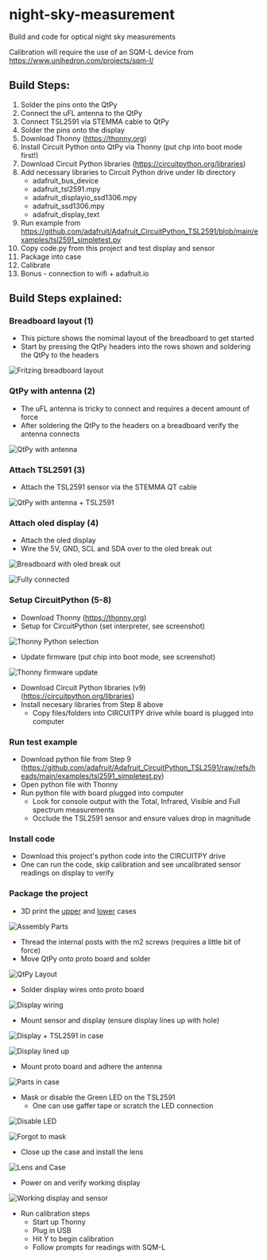 # night-sky-measurement
Build and code for optical night sky measurements

Calibration will require the use of an SQM-L device from https://www.unihedron.com/projects/sqm-l/

## Build Steps:
1. Solder the pins onto the QtPy
2. Connect the uFL antenna to the QtPy
3. Connect TSL2591 via STEMMA cable to QtPy
4. Solder the pins onto the display
5. Download Thonny (https://thonny.org)
6. Install Circuit Python onto QtPy via Thonny (put chp into boot mode first!)
7. Download Circuit Python libraries (https://circuitpython.org/libraries)
8. Add necessary libraries to Circuit Python drive under lib directory
   * adafruit_bus_device
   * adafruit_tsl2591.mpy
   * adafruit_displayio_ssd1306.mpy
   * adafruit_ssd1306.mpy
   * adafruit_display_text
9. Run example from https://github.com/adafruit/Adafruit_CircuitPython_TSL2591/blob/main/examples/tsl2591_simpletest.py
10. Copy code.py from this project and test display and sensor
11. Package into case
12. Calibrate
13. Bonus - connection to wifi + adafruit.io

## Build Steps explained:

### Breadboard layout (1)
* This picture shows the nomimal layout of the breadboard to get started
* Start by pressing the QtPy headers into the rows shown and soldering the QtPy to the headers

![Fritzing breadboard layout](images/layout.jpg)

### QtPy with antenna (2)
* The uFL antenna is tricky to connect and requires a decent amount of force
* After soldering the QtPy to the headers on a breadboard verify the antenna connects

![QtPy with antenna](images/QtPy_with_antenna.jpg)

### Attach TSL2591 (3)
* Attach the TSL2591 sensor via the STEMMA QT cable

![QtPy with antenna + TSL2591](images/QtPy_with_antenna_and_TSL2591.jpg)

### Attach oled display (4)
* Attach the oled display
* Wire the 5V, GND, SCL and SDA over to the oled break out

![Breadboard with oled break out](images/QtPy_breadboard.jpg)

![Fully connected](images/QtPy_full_connected.jpg)

### Setup CircuitPython (5-8)
* Download Thonny (https://thonny.org)
* Setup for CircuitPython (set interpreter, see screenshot)

![Thonny Python selection](images/thonny_setup.png)

* Update firmware (put chip into boot mode, see screenshot)

![Thonny firmware update](images/thonny_fw_update.png)

* Download Circuit Python libraries (v9) (https://circuitpython.org/libraries)
* Install necesary libraries from Step 8 above
  * Copy files/folders into CIRCUITPY drive while board is plugged into computer

### Run test example
* Download python file from Step 9 (https://github.com/adafruit/Adafruit_CircuitPython_TSL2591/raw/refs/heads/main/examples/tsl2591_simpletest.py)
* Open python file with Thonny
* Run python file with board plugged into computer
  * Look for console output with the Total, Infrared, Visible and Full spectrum measurements
  * Occlude the TSL2591 sensor and ensure values drop in magnitude

### Install code
* Download this project's python code into the CIRCUITPY drive
* One can run the code, skip calibration and see uncalibrated sensor readings on display to verify

### Package the project
* 3D print the [upper](case/case_upper.stl) and [lower](case/case.stl) cases

![Assembly Parts](images/assembly_parts.jpg)

* Thread the internal posts with the m2 screws (requires a little bit of force)
* Move QtPy onto proto board and solder

![QtPy Layout](images/qtpy_layout.jpg)

* Solder display wires onto proto board

![Display wiring](images/display_soldered.jpg)

* Mount sensor and display (ensure display lines up with hole)

![Display + TSL2591 in case](images/display_sensor_mounted.jpg)

![Display lined up](images/display_lined_up.jpb)

* Mount proto board and adhere the antenna

![Parts in case](images/parts_in_case.jpg)

* Mask or disable the Green LED on the TSL2591
  * One can use gaffer tape or scratch the LED connection

![Disable LED](images/disable_led.png)

![Forgot to mask](images/green_led.jpg)

* Close up the case and install the lens

![Lens and Case](images/lens_with_hole.jpg)

* Power on and verify working display

![Working display and sensor](images/working_display.jpg)

* Run calibration steps
  * Start up Thonny
  * Plug in USB
  * Hit Y to begin calibration
  * Follow prompts for readings with SQM-L

